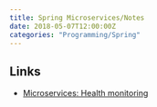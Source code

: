 ```yaml
---
title: Spring Microservices/Notes
date: 2018-05-07T12:00:00Z
categories: "Programming/Spring"
---
```

## Links
* [Microservices: Health monitoring](https://vaadin.com/blog/microservices-health-monitoring)  

